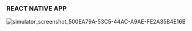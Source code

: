 ### REACT NATIVE APP

![simulator_screenshot_500EA79A-53C5-44AC-A9AE-FE2A35B4E16B](https://user-images.githubusercontent.com/74967270/190460722-57a416fb-c47b-432c-b74f-b44d79cf9946.png)
